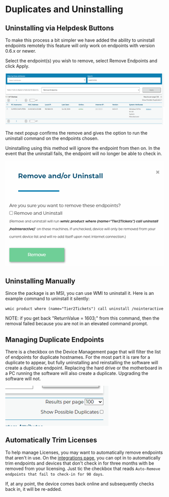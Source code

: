 # Duplicates and Uninstalling

## Uninstalling via Helpdesk Buttons

To make this process a bit simpler we have added the ability to uninstall endpoints remotely this feature will only work on endpoints with version 0.6.x or newer.

Select the endpoint(s) you wish to remove, select Remove Endpoints and click Apply.

![](images/remove1.png)

The next popup confirms the remove and gives the option to run the uninstall command on the endpoints chosen.

Uninstalling using this method will ignore the endpoint from then on. In the event that the uninstall fails, the endpoint will no longer be able to check in.  

![](images/remove2.png)

## Uninstalling Manually

Since the package is an MSI, you can use WMI to uninstall it. Here is an example command to uninstall it silently:

`wmic product where (name="Tier2Tickets") call uninstall /nointeractive`

NOTE: if you get back "ReturnValue = 1603;" from this command, then the removal failed because you are not in an elevated command prompt.

## Managing Duplicate Endpoints

There is a checkbox on the Device Management page that will filter the list of endpoints for duplicate hostnames. For the most part it is rare for a duplicate to appear, but fully uninstalling and reinstalling the software will create a duplicate endpoint. Replacing the hard drive or the motherboard in a PC running the software will also create a duplicate. Upgrading the software will not.

![](images/duplicate.png)

## Automatically Trim Licenses

To help manage Licenses, you may want to automatically remove endpoints that aren't in use. On the [integrations page](https://account.helpdeskbuttons.com/backend.php), you can opt in to automatically trim endpoints and devices that don't check in for three months with be removed from your licensing. Just tic the checkbox that reads `Auto-Remove endpoints that fail to check-in for 90 days`.

If, at any point, the device comes back online and subsequently checks back in, it will be re-added.
